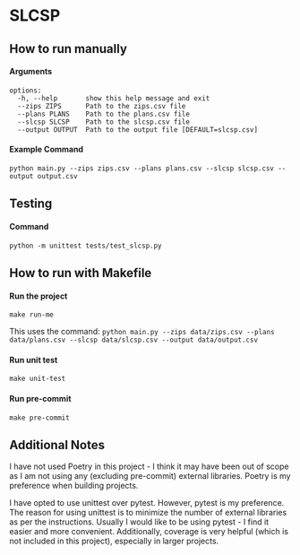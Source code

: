 # SLCSP

## How to run manually

#### Arguments
```
options:
  -h, --help       show this help message and exit
  --zips ZIPS      Path to the zips.csv file
  --plans PLANS    Path to the plans.csv file
  --slcsp SLCSP    Path to the slcsp.csv file
  --output OUTPUT  Path to the output file [DEFAULT=slcsp.csv]
```
#### Example Command
```
python main.py --zips zips.csv --plans plans.csv --slcsp slcsp.csv --output output.csv
```

## Testing

#### Command

```
python -m unittest tests/test_slcsp.py
```
## How to run with Makefile

#### Run the project
```
make run-me
```
This uses the command: `python main.py --zips data/zips.csv --plans data/plans.csv --slcsp data/slcsp.csv --output data/output.csv`

#### Run unit test
```
make unit-test
```

#### Run pre-commit
```
make pre-commit
```

## Additional Notes

I have not used Poetry in this project - I think it may have been out of scope as I am not using any (excluding pre-commit) external libraries. Poetry is my preference when building projects.

I have opted to use unittest over pytest. However, pytest is my preference. The reason for using unittest is to minimize the number of external libraries as per the instructions. Usually I would like to be using pytest - I find it easier and more convenient. Additionally, coverage is very helpful (which is not included in this project), especially in larger projects.
